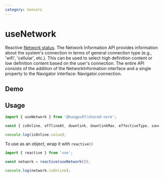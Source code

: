 ```yaml
---
category: Sensors
---
```


<script setup>
import Demo from './demo.vue'
</script>

# useNetwork

<FunctionInfo fn="useNetwork" :frontmatter="$frontmatter" package="Share - Core" />

Reactive [Network status](https://developer.mozilla.org/en-US/docs/Web/API/Network_Information_API). The Network Information API provides information about the system's connection in terms of general connection type (e.g., 'wifi', 'cellular', etc.). This can be used to select high definition content or low definition content based on the user's connection. The entire API consists of the addition of the NetworkInformation interface and a single property to the Navigator interface: Navigator.connection.

## Demo

<DemoContainer>
  <Demo />
</DemoContainer>

## Usage

```js
import { useNetwork } from '@hungpv97/shared-core';

const { isOnline, offlineAt, downlink, downlinkMax, effectiveType, saveData, type } = useNetwork();

console.log(isOnline.value);
```

To use as an object, wrap it with `reactive()`

```js
import { reactive } from 'vue';

const network = reactive(useNetwork());

console.log(network.isOnline);
```
